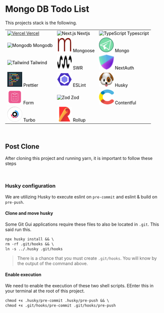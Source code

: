 # Mongo DB Todo List

This projects stack is the following.

<table>
  <tr>
    <td>
      <div>
        <a href='https://vercel.com/home' color='#000000'>
          <img src="https://skillicons.dev/icons?i=vercel" width="48" height="48" alt="Vercel" />
          Vercel
        </a>
      </div>
    </td>
    <td>
      <a href='' style='color: black; text-decoration: none;'>
        <img src="https://skillicons.dev/icons?i=nextjs" width="48" height="48" alt="Next.js" />
        Nextjs
      </a>
    </td>
    <td>
      <a href='' style='color: black; text-decoration: none;'>
        <img src="https://skillicons.dev/icons?i=ts" width="48" height="48" alt="TypeScript" />
        Typescript
      </a>
    </td>
  </tr>
  <tr>
    <td>
      <a href='' style='color: black; text-decoration: none;'>
        <img src="https://skillicons.dev/icons?i=mongodb" width="48" height="48" alt="Mongodb" />
        Mongodb
      </a>
    </td>
    <td>
      <a href='' style='color: black; text-decoration: none;'>
        <img src="https://github.com/PhilipRurka/unity/blob/main/readme-assets/mongoose.png?raw=true" width="48" height="48" alt="Mongoose" />
        Mongoose
      </a>
    </td>
    <td>
      <a href='' style='color: black; text-decoration: none;'>
        <img src="https://github.com/PhilipRurka/unity/blob/main/readme-assets/migrate-mongo.png?raw=true" width="48" height="48" alt="Migrate Mongo" />
        Mongo
      </a>
    </td>
  </tr>
  <tr>
    <td>
      <a href='' style='color: black; text-decoration: none;'>
        <img src="https://skillicons.dev/icons?i=tailwind" width="48" height="48" alt="Tailwind" />
        Tailwind
      </a>
    </td>
    <td>
      <a href='' style='color: black; text-decoration: none;'>
        <img src="https://github.com/PhilipRurka/unity/blob/main/readme-assets/swr.png?raw=true" width="48" height="48" alt="SWR" />
        SWR
      </a>
    </td>
    <td>
      <a href='' style='color: black; text-decoration: none;'>
        <img src="https://github.com/PhilipRurka/unity/blob/main/readme-assets/next-auth.png?raw=true" width="48" height="48" alt="NextAuth" />
        NextAuth
      </a>
    </td>
  </tr>
  <tr>
    <td>
      <a href='' style='color: black; text-decoration: none;'>
        <img src="https://github.com/PhilipRurka/unity/blob/main/readme-assets/prettier.png?raw=true" width="48" height="48" alt="TypeScript" />
        Prettier
      </a>
    </td>
    <td>
      <a href='' style='color: black; text-decoration: none;'>
        <img src="https://github.com/PhilipRurka/unity/blob/main/readme-assets/eslint.png?raw=true" width="48" height="48" alt="TypeScript" />
        ESLint
      </a>
    </td>
    <td>
      <a href='' style='color: black; text-decoration: none;'>
        <img src="https://github.com/PhilipRurka/unity/blob/main/readme-assets/husky.png?raw=true" width="48" height="48" alt="TypeScript" />
        Husky
      </a>
    </td>
  </tr>
    <td>
      <a href='' style='color: black; text-decoration: none;'>
        <img src="https://github.com/PhilipRurka/unity/blob/main/readme-assets/react-hook-form.png?raw=true" width="48" height="48" alt="React Hood Form" />
        Form
      </a>
    </td>
    <td>
      <a href='' style='color: black; text-decoration: none;'>
        <img src="https://github.com/PhilipRurka/unity/blob/main/readme-assets/zod.png?raw=true" width="48" height="48" alt="Zod" />
        Zod
      </a>
    </td>
    <td>
      <a href='' style='color: black; text-decoration: none;'>
        <img src="https://github.com/PhilipRurka/unity/blob/main/readme-assets/contentful.png?raw=true" width="48" height="48" alt="Contentful" />
        Contentful
      </a>
    </td>
  </tr>
  </tr>
    <td>
      <a href='' style='color: black; text-decoration: none;'>
        <img src="https://github.com/PhilipRurka/unity/blob/main/readme-assets/turbo.svg?raw=true" width="48" height="48" alt="Turbo" />
        Turbo
      </a>
    </td>
    <td>
      <a href='' style='color: black; text-decoration: none;'>
        <img src="https://github.com/PhilipRurka/unity/blob/main/readme-assets/rollup.svg?raw=true" width="48" height="48" alt="Rollup" />
        Rollup
      </a>
    </td>
    <td></td>
  </tr>
</table>

<br/>

## Post Clone

After cloning this project and running yarn, it is important to follow these steps

<br/>

### Husky configuration

We are utilizing Husky to execute eslint on `pre-commit` and eslint & build on `pre-push`.

#### Clone and move husky

Some Git Gui applications require these files to also be located in `.git`. This said run this.

```shell
npx husky install && \
rm -rf .git/hooks && \
ln -s ../.husky .git/hooks
```

> There is a chance that you must create `.git/hooks`. You will know by the output of the command above.

#### Enable execution

We need to enable the execution of these two shell scripts. EEnter this in your terminal at the root of this project.

```shell
chmod +x .husky/pre-commit .husky/pre-push && \
chmod +x .git/hooks/pre-commit .git/hooks/pre-push
```

<br />
